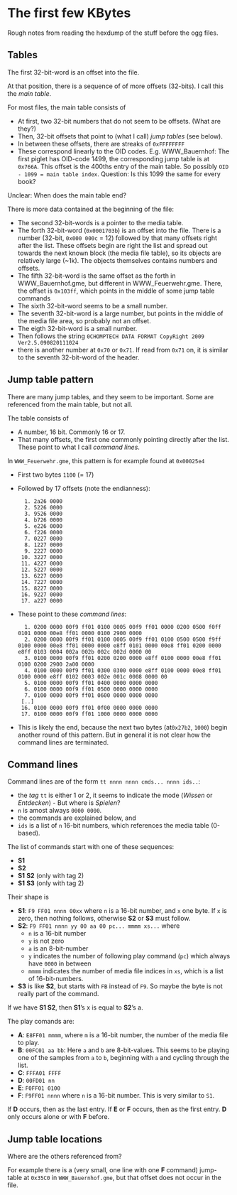 The first few KBytes
====================

Rough notes from reading the hexdump of the stuff before the ogg files.

Tables
------

The first 32-bit-word is an offset into the file.

At that position, there is a sequence of of more offsets (32-bits). I call this the *main table*.

For most files, the main table consists of
 * At first, two 32-bit numbers that do not seem to be offsets. (What are they?)
 * Then, 32-bit offsets that point to (what I call) *jump tables* (see below).
 * In between these offsets, there are streaks of `0xFFFFFFFF`
 * These correspond linearly to the OID codes.
   E.g. WWW_Bauernhof: The first piglet has OID-code 1499, the corresponding
   jump table is at `0x766A`. This offset is the 400ths entry of the main table. So possibly `OID - 1099 = main table index`. Question: Is this 1099 the same for every book?

Unclear: When does the main table end?

There is more data contained at the beginning of the file:
 * The second 32-bit-words is a pointer to the media table.
 * The forth 32-bit-word (`0x0001703b`) is an offset into the file. There is a
   number (32-bit, `0x000 000c` = 12) followed by that many offsets right after
   the list. These offsets begin are right the list and spread out towards the
   next known block (the media file table), so its objects are relatively large
   (~1k). The objects themselves contains numbers and offsets.
 * The fifth 32-bit-word is the same offset as the forth in WWW_Bauernhof.gme,
   but different in WWW_Feuerwehr.gme. There, the offset is `0x103ff`, which
   points in the middle of some jump table commands
 * The sixth 32-bit-word seems to be a small number.
 * The seventh 32-bit-word is a large number, but points in the middle of the
   media file area, so probably not an offset.
 * The eigth 32-bit-word is a small number.
 * Then follows the string `0CHOMPTECH DATA FORMAT CopyRight 2009 Ver2.5.090820111024`
 * there is another number at `0x70` or `0x71`. If read from `0x71` on, it is similar to the seventh 32-bit-word of the header.

Jump table pattern
------------------

There are many jump tables, and they seem to be important. Some are referenced from the main table, but not all.

The table consists of
 * A number,  16 bit. Commonly 16 or 17.
 * That many offsets, the first one commonly pointing directly after the list. These point to what I call *command lines*.

In `WWW_Feuerwehr.gme`, this pattern is for example found at `0x00025e4`
 * First two bytes `1100` (= 17)
 * Followed by 17 offsets (note the endianness):

         1. 2a26 0000
         2. 5226 0000
         3. 9526 0000
         4. b726 0000
         5. e226 0000
         6. f226 0000
         7. 0227 0000
         8. 1227 0000
         9. 2227 0000
        10. 3227 0000
        11. 4227 0000
        12. 5227 0000
        13. 6227 0000
        14. 7227 0000
        15. 8227 0000
        16. 9227 0000
        17. a227 0000

 * These point to these *command lines*:

         1. 0200 0000 00f9 ff01 0100 0005 00f9 ff01 0000 0200 0500 f0ff 0101 0000 00e8 ff01 0000 0100 2900 0000
         2. 0200 0000 00f9 ff01 0100 0005 00f9 ff01 0100 0500 0500 f9ff 0100 0000 00e8 ff01 0000 0000 e8ff 0101 0000 00e8 ff01 0200 0000 e8ff 0103 0004 002a 002b 002c 002d 0000 00
         3. 0100 0000 00f9 ff01 0200 0200 0000 e8ff 0100 0000 00e8 ff01 0100 0200 2900 2a00 0000
         4. 0100 0000 00f9 ff01 0300 0300 0000 e8ff 0100 0000 00e8 ff01 0100 0000 e8ff 0102 0003 002e 001c 0008 0000 00
         5. 0100 0000 00f9 ff01 0400 0000 0000 0000
         6. 0100 0000 00f9 ff01 0500 0000 0000 0000
         7. 0100 0000 00f9 ff01 0600 0000 0000 0000
        [..]
        16. 0100 0000 00f9 ff01 0f00 0000 0000 0000
        17. 0100 0000 00f9 ff01 1000 0000 0000 0000

  * This is likely the end, because the next two bytes (at`0x27b2`, `1000`) begin another round of this pattern. But in general it is not clear how the command lines are terminated.

Command lines
-------------

Command lines are of the form `tt nnnn nnnn cmds... nnnn ids..`:
 * the *tag* `tt` is either 1 or 2, it seems to indicate the mode (*Wissen* or *Entdecken*) - But where is *Spielen*?
 * `n` is amost always `0000 0000`.
 * the commands are explained below, and
 * `ids` is a list of `n` 16-bit numbers, which references the media table (0-based).

The list of commands start with one of these sequences:
 * **S1**
 * **S2**
 * **S1** **S2** (only with tag 2)
 * **S1** **S3** (only with tag 2)

Their shape is
 * **S1**: `F9 FF01 nnnn 00xx` where `n` is a 16-bit number, and `x` one byte. If `x` is zero, then nothing follows, otherwise **S2** or **S3** must follow.
 * **S2**: `F9 FF01 nnnn yy 00 aa 00 pc... mmmm xs...` where
    - `n` is a 16-bit number
    - `y` is not zero
    - `a` is an 8-bit-number
    - `y` indicates the number of following play command (`pc`) which always have `0000` in between
    - `mmmm` indicates the number of media file indices in `xs`, which is a list of 16-bit-numbers.
 * **S3** is like **S2**, but starts with `FB` instead of `F9`. So maybe the byte is not really part of the command.

If we have **S1 S2**, then **S1**’s x is equal to **S2**’s a.

The play comands are:
 * **A**: `E8FF01 mmmm`, where `m` is a 16-bit number, the number of the media file to play.
 * **B**: `00FC01 aa bb`: Here `a` and `b` are 8-bit-values. This seems to be playing one of the samples from `a` to `b`, beginning with `a` and cycling through the list.
 * **C**: `FFFA01 FFFF`
 * **D**: `00FD01 nn`
 * **E**: `F0FF01 0100`
 * **F**: `F9FF01 nnnn` where `n` is a 16-bit number. This is very similar to `S1`.

If **D** occurs, then as the last entry. If **E** or **F** occurs, then as the first entry. **D** only occurs alone or with **F** before.

Jump table locations
--------------------

Where are the others referenced from?

For example there is a (very small, one line with one **F** command) jump-table at `0x35C0` in `WWW_Bauernhof.gme`, but that offset does not occur in the file.
